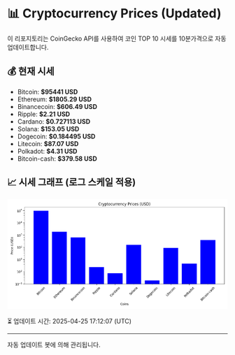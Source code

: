 
# 📊 Cryptocurrency Prices (Updated)

이 리포지토리는 CoinGecko API를 사용하여 코인 TOP 10 시세를 10분가격으로 자동 업데이트합니다.

## 💰 현재 시세
- Bitcoin: **$95441 USD**
- Ethereum: **$1805.29 USD**
- Binancecoin: **$606.49 USD**
- Ripple: **$2.21 USD**
- Cardano: **$0.727113 USD**
- Solana: **$153.05 USD**
- Dogecoin: **$0.184495 USD**
- Litecoin: **$87.07 USD**
- Polkadot: **$4.31 USD**
- Bitcoin-cash: **$379.58 USD**

## 📈 시세 그래프 (로그 스케일 적용)
![Crypto Prices](crypto_prices.png)

⏳ 업데이트 시간: 2025-04-25 17:12:07 (UTC)

---
자동 업데이트 봇에 의해 관리됩니다.
